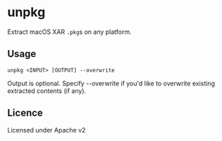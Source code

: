 # unpkg
Extract macOS XAR `.pkg`s on any platform.

## Usage
`unpkg <INPUT> [OUTPUT] --overwrite`

Output is optional. Specify --overwrite if you'd like to overwrite existing extracted contents (if any).

## Licence
Licensed under Apache v2
